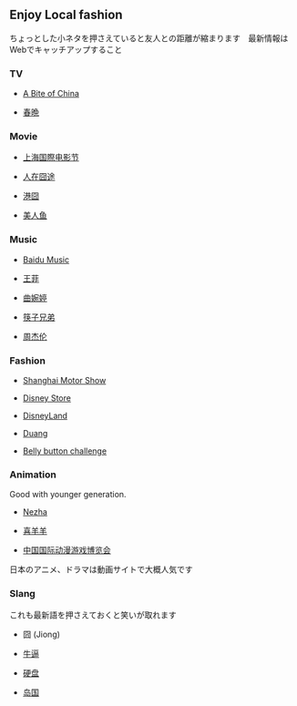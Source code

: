 ## Enjoy Local fashion

ちょっとした小ネタを押さえていると友人との距離が縮まります　最新情報はWebでキャッチアップすること

### TV

- [A Bite of China](http://english.cntv.cn/special/a_bite_of_china/homepage/index.shtml)

- [春晩](https://en.wikipedia.org/wiki/CCTV_New_Year%27s_Gala)


### Movie

- [上海国際电影节](http://www.siff.com/)

- [人在囧途](https://en.wikipedia.org/wiki/Lost_on_Journey)

- [港囧](https://en.wikipedia.org/wiki/Lost_in_Hong_Kong)

- [美人鱼](http://baike.baidu.com/subview/9514/15201085.htm)


### Music

- [Baidu Music](http://play.baidu.com/)

- [王菲](https://en.wikipedia.org/wiki/Faye_Wong)

- [曲婉婷](https://en.wikipedia.org/wiki/Wanting_Qu)

- [筷子兄弟](http://japanese.china.com/fashion/star/411/20140717/104449.html)

- [周杰伦](https://en.wikipedia.org/wiki/Jay_Chou)



### Fashion

- [Shanghai Motor Show](http://www.autoshanghai.org/en/)

- [Disney Store](http://www.dailymail.co.uk/news/peoplesdaily/article-3091372/World-s-largest-Disney-store-Shanghai-attracts-huge-queues.html)

- [DisneyLand](https://www.shanghaidisneyresort.com/en/)

- [Duang](https://en.wikipedia.org/wiki/Duang)

- [Belly button challenge](http://www.bbc.com/news/world-asia-china-33091349)



### Animation

Good with younger generation.

- [Nezha](http://www.amazon.com/Nezha-Conquers-Dragon-Favorite-Childrens/dp/1602209758)

- [喜羊羊](http://japanese.china.org.cn/jp/txt/2010-10/09/content_21089617.htm)

- [中国国际动漫游戏博览会](http://www.ccgexpo.cn/)

日本のアニメ、ドラマは動画サイトで大概人気です


### Slang

これも最新語を押さえておくと笑いが取れます

- 囧 (Jiong)

- [牛逼](http://www.ctrans.org/search.php?word=%E7%89%9B%E9%80%BC)

- [硬盘](http://zhidao.baidu.com/question/115232596.html)

- [岛国](http://zhidao.baidu.com/question/495745457410893644.html)
